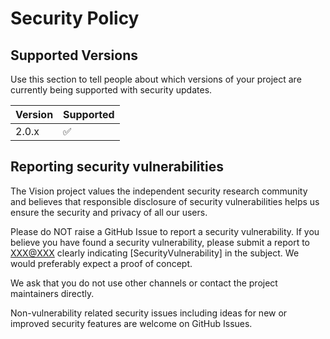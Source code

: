 # Security Policy

## Supported Versions

Use this section to tell people about which versions of your project are
currently being supported with security updates.

| Version | Supported          |
| ------- | ------------------ |
| 2.0.x   | :white_check_mark: |

## Reporting security vulnerabilities

The Vision project values the independent security research community and believes that responsible disclosure of security vulnerabilities helps us ensure the security and privacy of all our users.

Please do NOT raise a GitHub Issue to report a security vulnerability. If you believe you have found a security vulnerability, please submit a report to [XXX@XXX](XXX@XXX) clearly indicating [SecurityVulnerability] in the subject. We would preferably expect a proof of concept. 

We ask that you do not use other channels or contact the project maintainers directly.

Non-vulnerability related security issues including ideas for new or improved security features are welcome on GitHub Issues.
